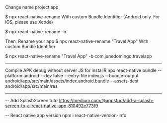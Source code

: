 Change name project app

\$ npx react-native-rename <newName>
With custom Bundle Identifier (Android only. For iOS, please use Xcode)

\$ npx react-native-rename <newName> -b <bundleIdentifier>

Then, Rename your app
\$ npx react-native-rename "Travel App"
With custom Bundle Identifier

\$ npx react-native-rename "Travel App" -b com.junedomingo.travelapp

---

Compile APK debug without server JS for installR
npx react-native bundle --platform android --dev false --entry-file index.js --bundle-output android/app/src/main/assets/index.android.bundle --assets-dest android/app/src/main/res

---

-- Add SplashScreen tuto
https://medium.com/@appstud/add-a-splash-screen-to-a-react-native-app-810492e773f9

-- React native app version
npm i react-native-version-info
